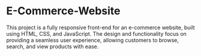 # E-Commerce-Website
This project is a fully responsive front-end for an e-commerce website, built using HTML, CSS, and JavaScript. The design and functionality focus on providing a seamless user experience, allowing customers to browse, search, and view products with ease.
